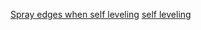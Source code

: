 

[Spray edges when self leveling](https://youtube.com/shorts/NZ_AHHieoX4?feature=share)
[self leveling](https://youtube.com/shorts/JdSSxUpGLL4?feature=share)
